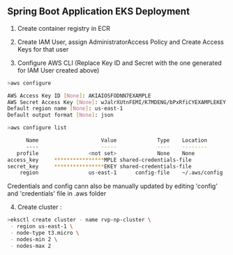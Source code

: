 ## Spring Boot Application EKS Deployment

1. Create container registry in ECR

2. Create IAM User, assign AdministratorAccess Policy and Create Access Keys for that user

3. Configure AWS CLI (Replace Key ID and Secret with the one generated for IAM User created above)

```bash
>aws configure

AWS Access Key ID [None]: AKIAIOSFODNN7EXAMPLE
AWS Secret Access Key [None]: wJalrXUtnFEMI/K7MDENG/bPxRfiCYEXAMPLEKEY
Default region name [None]: us-east-1
Default output format [None]: json
```

```bash
>aws configure list

      Name                    Value             Type    Location
      ----                    -----             ----    --------
   profile                <not set>             None    None
access_key     ****************MPLE shared-credentials-file
secret_key     ****************EKEY shared-credentials-file
    region                us-east-1      config-file    ~/.aws/config
```

Credentials and config cann also be manually updated by editing 'config' and 'credentials' file in .aws folder


4. Create cluster :

```bash
>eksctl create cluster - name rvp-np-cluster \
 - region us-east-1 \
 - node-type t3.micro \
 - nodes-min 2 \
 - nodes-max 2
```

